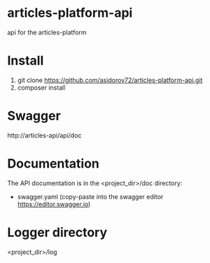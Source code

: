 # articles-platform-api
api for the articles-platform

# Install

1. git clone https://github.com/asidorov72/articles-platform-api.git
2. composer install

# Swagger

http://articles-api/api/doc

# Documentation

The API documentation is in the <project_dir>/doc directory:
- swagger.yaml (copy-paste into the swagger editor https://editor.swagger.io)

# Logger directory

<project_dir>/log

